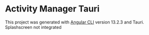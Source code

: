 # Activity Manager Tauri

This project was generated with [Angular CLI](https://github.com/angular/angular-cli) version 13.2.3 and Tauri.
Splashscreen not integrated
